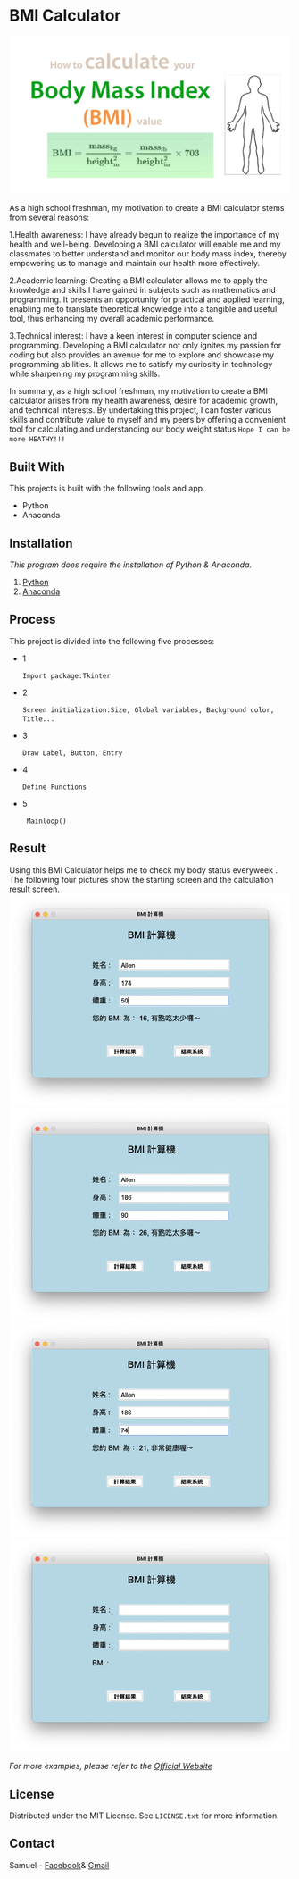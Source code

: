 # BMI Calculator
![Project Img](/252201723_2710138512622162_9114199635413314068_n.jpg)

As a high school freshman, my motivation to create a BMI calculator stems from several reasons:

1.Health awareness: I have already begun to realize the importance of my health and well-being. Developing a BMI calculator will enable me and my classmates to better understand and monitor our body mass index, thereby empowering us to manage and maintain our health more effectively.

2.Academic learning: Creating a BMI calculator allows me to apply the knowledge and skills I have gained in subjects such as mathematics and programming. It presents an opportunity for practical and applied learning, enabling me to translate theoretical knowledge into a tangible and useful tool, thus enhancing my overall academic performance.

3.Technical interest: I have a keen interest in computer science and programming. Developing a BMI calculator not only ignites my passion for coding but also provides an avenue for me to explore and showcase my programming abilities. It allows me to satisfy my curiosity in technology while sharpening my programming skills.

In summary, as a high school freshman, my motivation to create a BMI calculator arises from my health awareness, desire for academic growth, and technical interests. By undertaking this project, I can foster various skills and contribute value to myself and my peers by offering a convenient tool for calculating and understanding our body weight status
`Hope I can be more HEATHY!!!`


## Built With

This projects is built with the following tools and app.
* Python
* Anaconda

## Installation

_This program does require the installation of Python & Anaconda._

1. [Python](https://www.python.org)
2. [Anaconda](https://www.anaconda.com)


## Process

This project is divided into the following five processes:
* 1
  ```
  Import package:Tkinter
  ```
* 2
  ```
  Screen initialization:Size, Global variables, Background color, Title...
  ```
* 3
  ```
  Draw Label, Button, Entry
  ```
* 4
  ```
  Define Functions
  ```
* 5
  ```
   Mainloop()
  ```
  
  
## Result

Using this BMI Calculator helps me to check my body status everyweek . The following four pictures show the starting screen and the calculation result screen.
![Project Img1](/354411663_1409175762991139_7145482562031075855_n.png)
![Project Img1](/354776131_1917154201998147_3859641262418964304_n.png)
![Project Img1](/355024442_518549993707256_7556967289092965579_n.png)
![Project Img1](/353814605_251836404124693_329601716798826848_n.png)

_For more examples, please refer to the [Official Website](https://www.tripletw.com)_


## License

Distributed under the MIT License. See `LICENSE.txt` for more information.


## Contact

Samuel - [Facebook](https://www.facebook.com/samuel.hu.589)& [Gmail](samuelhu1008@gmail.com)
